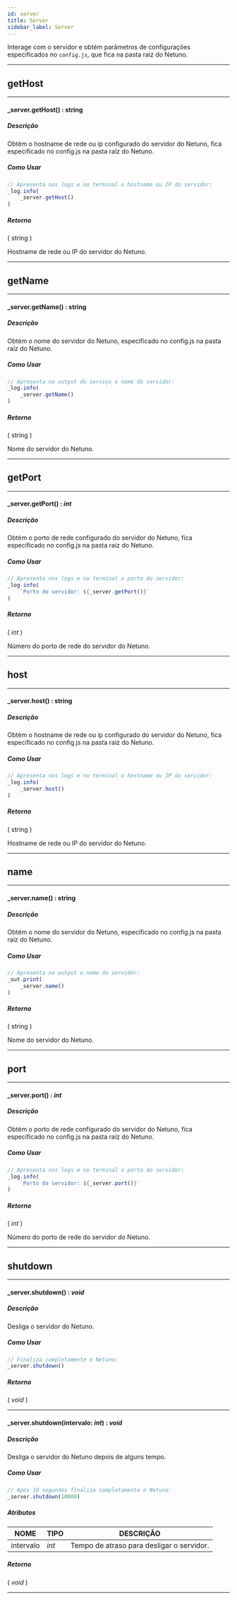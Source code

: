 ```yaml
---
id: server
title: Server
sidebar_label: Server
---
```


Interage com o servidor e obtém parâmetros de configurações especificados no `config.js`, que fica na pasta raíz do Netuno.

---

## getHost

---

#### _server.getHost() : string
##### Descrição

Obtém o hostname de rede ou ip configurado do servidor do Netuno, fica especificado no config.js na pasta raíz do Netuno.

##### Como Usar

```javascript
// Apresenta nos logs e no terminal o hostname ou IP do servidor:
_log.info(
    _server.getHost()
)
```

##### Retorno

( string )

Hostname de rede ou IP do servidor do Netuno.

---

## getName

---

#### _server.getName() : string
##### Descrição

Obtém o nome do servidor do Netuno, especificado no config.js na pasta raíz do Netuno.

##### Como Usar

```javascript
// Apresenta no output do serviço o nome do servidor:
_log.info(
    _server.getName()
)
```

##### Retorno

( string )

Nome do servidor do Netuno.

---

## getPort

---

#### _server.getPort() : _int_
##### Descrição

Obtém o porto de rede configurado do servidor do Netuno, fica especificado no config.js na pasta raíz do Netuno.

##### Como Usar

```javascript
// Apresenta nos logs e no terminal o porto do servidor:
_log.info(
    `Porto do servidor: ${_server.getPort()}`
)
```

##### Retorno

( _int_ )

Número do porto de rede do servidor do Netuno.

---

## host

---

#### _server.host() : string
##### Descrição

Obtém o hostname de rede ou ip configurado do servidor do Netuno, fica especificado no config.js na pasta raíz do Netuno.

##### Como Usar

```javascript
// Apresenta nos logs e no terminal o hostname ou IP do servidor:
_log.info(
    _server.host()
)
```

##### Retorno

( string )

Hostname de rede ou IP do servidor do Netuno.

---

## name

---

#### _server.name() : string
##### Descrição

Obtém o nome do servidor do Netuno, especificado no config.js na pasta raíz do Netuno.

##### Como Usar

```javascript
// Apresenta no output o nome do servidor:
_out.print(
    _server.name()
)
```

##### Retorno

( string )

Nome do servidor do Netuno.

---

## port

---

#### _server.port() : _int_
##### Descrição

Obtém o porto de rede configurado do servidor do Netuno, fica especificado no config.js na pasta raíz do Netuno.

##### Como Usar

```javascript
// Apresenta nos logs e no terminal o porto do servidor:
_log.info(
    `Porto do servidor: ${_server.port()}`
)
```

##### Retorno

( _int_ )

Número do porto de rede do servidor do Netuno.

---

## shutdown

---

#### _server.shutdown() : _void_
##### Descrição

Desliga o servidor do Netuno.

##### Como Usar

```javascript
// Finaliza completamente o Netuno:
_server.shutdown()
```

##### Retorno

( _void_ )


---

#### _server.shutdown(intervalo: _int_) : _void_
##### Descrição

Desliga o servidor do Netuno depois de alguns tempo.

##### Como Usar

```javascript
// Após 10 segundos finaliza completamente o Netuno:
_server.shutdown(10000)
```

##### Atributos

| NOME | TIPO | DESCRIÇÃO |
|---|---|---|
| intervalo | _int_ | Tempo de atraso para desligar o servidor. |

##### Retorno

( _void_ )


---

